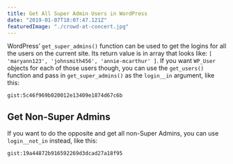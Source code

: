 ```yaml
---
title: Get All Super Admin Users in WordPress
date: "2019-01-07T18:07:47.121Z"
featuredImage: "./crowd-at-concert.jpg"
---
```


WordPress’ `get_super_admins()` function can be used to get the logins for all the users on the current site. Its return value is in array that looks like: `[ 'maryann123', 'johnsmith456', 'annie-mcarthur' ]`. If you want `WP_User` objects for each of those users though, you can use the `get_users()` function and pass in `get_super_admins()` as the `login__in` argument, like this:

`gist:5c46f969b020012e13409e1874d67c6b`

## Get Non-Super Admins

If you want to do the opposite and get all non-Super Admins, you can use `login__not_in` instead, like this:

`gist:19a44872b916592269d3dcad27a18f95`
